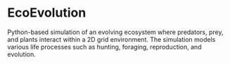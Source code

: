 # EcoEvolution
Python-based simulation of an evolving ecosystem where predators, prey, and plants interact within a 2D grid environment. The simulation models various life processes such as hunting, foraging, reproduction, and evolution. 
